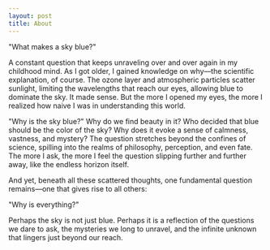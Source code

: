 ```yaml
---
layout: post
title: About
---
```


"What makes a sky blue?"

A constant question that keeps unraveling over and over again in my childhood mind.
As I got older, I gained knowledge on why—the scientific explanation, of course. The ozone layer and atmospheric particles scatter sunlight, limiting the wavelengths that reach our eyes, allowing blue to dominate the sky. It made sense. But the more I opened my eyes, the more I realized how naive I was in understanding this world.

"Why is the sky blue?" Why do we find beauty in it? Who decided that blue should be the color of the sky? Why does it evoke a sense of calmness, vastness, and mystery? The question stretches beyond the confines of science, spilling into the realms of philosophy, perception, and even fate. The more I ask, the more I feel the question slipping further and further away, like the endless horizon itself.

And yet, beneath all these scattered thoughts, one fundamental question remains—one that gives rise to all others:

"Why is everything?"

Perhaps the sky is not just blue. Perhaps it is a reflection of the questions we dare to ask, the mysteries we long to unravel, and the infinite unknown that lingers just beyond our reach.
